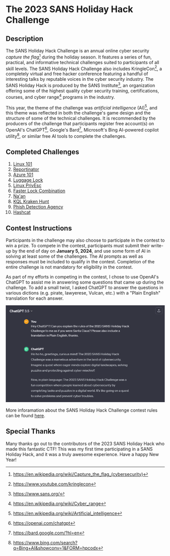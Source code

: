 # The 2023 SANS Holiday Hack Challenge

## Description

The SANS Holiday Hack Challenge is an annual online cyber security *capture the flag*[^1]  during the holiday season. It features a series of fun, practical, and informative technical challenges suited to participants of all skill levels. The SANS Holiday Hack Challenge also includes KringleCon[^2], a completely virtual and free hacker conference featuring a handful of interesting talks by reputable voices in the cyber security industry. The SANS Holiday Hack is produced by the SANS Institute[^3], an organization offering some of the highest quality cyber security training, certifications, courses, and cyber range[^4] programs in the industry.

This year, the theme of the challenge was *artificial intelligence* (AI)[^5], and this theme was reflected in both the challenge's game design and the structure of some of the technical challenges. It is recommended by the producers of the challenge that participants register free account(s) on OpenAI's ChatGPT[^6], Google's Bard[^7], Microsoft's Bing AI-powered copilot utility[^8], or similar free AI tools to complete the challenges.

## Completed Challenges

1. [Linux 101](/challenges/linux-101.md)
2. [Reportinator](/challenges/reportinator.md)
3. [Azure 101](/challenges/azure-101.md)
4. [Luggage Lock](/challenges/luggage-lock.md)
5. [Linux PrivEsc](/challenges/linux-privesc.md)
6. [Faster Lock Combination](/challenges/faster-lock-combination.md)
7. [Na'an](/challenges/naan.md)
8. [KQL Kraken Hunt](/challenges/kql-kraken-hunt.md)
9. [Phish Detection Agency](/challenges/phish-detection-agency.md)
10. [Hashcat](/challenges/hashcat.md)

## Contest Instructions

Participants in the challenge may also choose to participate in the contest to win a prize. To compete in the contest, participants must submit their write-up by the end of day on **January 5, 2024**, and use some form of AI in solving at least some of the challenges. The AI prompts as well as responses must be included to qualify in the contest. Completion of the entire challenge is not mandatory for eligibility in the contest.

As part of my efforts in competing in the contest, I chose to use OpenAI's ChatGPT to assist me in answering some questions that came up during the challenge. To add a small twist, I asked ChatGPT to answer the questions in various dictions (e.g. pirate, lawyerese, Vulcan, etc.) with a "Plain English" translation for each answer. 

![Figure 1: Asking ChatGPT to Explain the 2023 SANS Holiday Hack Challenge as Santa Claus](/img/chatgpt-sans.png)

More inforamation about the SANS Holiday Hack Challenge contest rules can be found [here](https://www.sans.org/mlp/holiday-hack-challenge-2023/?utm_medium=Referral&utm_source=SANS&utm_content=Vanity%20URL%20-%20%20holidayhack&utm_campaign=Holiday%20Hack%20Challenge%202023).

## Special Thanks

Many thanks go out to the contributors of the 2023 SANS Holiday Hack who made this fantastic CTF! This was my first time participating in a SANS Holiday Hack, and it was a truly awesome experience. Have a happy New Year! 

[^1]: https://en.wikipedia.org/wiki/Capture_the_flag_(cybersecurity)
[^2]: https://www.youtube.com/kringlecon
[^3]: https://www.sans.org/
[^4]: https://en.wikipedia.org/wiki/Cyber_range
[^5]: https://en.wikipedia.org/wiki/Artificial_intelligence
[^6]: https://openai.com/chatgpt
[^7]: https://bard.google.com/?hl=en
[^8]: https://www.bing.com/search?q=Bing+AI&showconv=1&FORM=hpcodx
